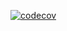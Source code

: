 [![codecov](https://codecov.io/gh/stilsman/ooaip/branch/task2/graph/badge.svg?token=LVGDOBM1R5)](https://codecov.io/gh/stilsman/ooaip)
